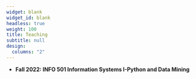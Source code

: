```yaml
---
widget: blank
widget_id: blank
headless: true
weight: 100
title: Teaching
subtitle: null
design:
  columns: "2"
---
```

* **Fall 2022: INFO 501 Information Systems I-Python and Data Mining**